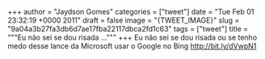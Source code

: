 
+++
author = "Jaydson Gomes"
categories = ["tweet"]
date = "Tue Feb 01 23:32:19 +0000 2011"
draft = false
image = "{TWEET_IMAGE}"
slug = "9a04a3b27fa3db6d7ae17fba22117dbca2fd1c63"
tags = ["tweet"]
title = """Eu não sei se dou risada ..."""
+++
Eu não sei se dou risada ou se tenho medo desse lance da Microsoft usar o Google no Bing http://bit.ly/dVwpN1
